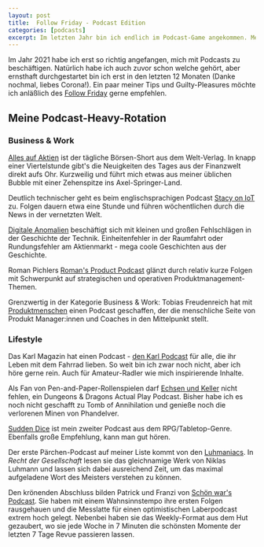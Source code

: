 ```yaml
---
layout: post
title:  Follow Friday - Podcast Edition
categories: [podcasts]
excerpt: Im letzten Jahr bin ich endlich im Podcast-Game angekommen. Meine Follow-Tips, die auch für 2022 Bestand haben dürften.
---
```


Im Jahr 2021 habe ich erst so richtig angefangen, mich mit Podcasts zu beschäftigen. Natürlich habe ich auch zuvor schon welche gehört, aber ernsthaft durchgestartet bin ich erst in den letzten 12 Monaten (Danke nochmal, liebes Corona!). Ein paar meiner Tips und Guilty-Pleasures möchte ich anläßlich des [Follow Friday](https://www.urbandictionary.com/define.php?term=Follow%20Friday) gerne empfehlen.

## Meine Podcast-Heavy-Rotation

### Business & Work

[Alles auf Aktien](https://www.welt.de/podcasts/alles-auf-aktien/9) ist der tägliche Börsen-Short aus dem Welt-Verlag. In knapp einer Viertelstunde gibt's die Neuigkeiten des Tages aus der Finanzwelt direkt aufs Ohr. Kurzweilig und führt mich etwas aus meiner üblichen Bubble mit einer Zehenspitze ins Axel-Springer-Land.

Deutlich technischer geht es beim englischsprachigen Podcast [Stacy on IoT](https://staceyoniot.com) zu. Folgen dauern etwa eine Stunde und führen wöchentlichen durch die News in der vernetzten Welt.

[Digitale Anomalien](https://digitaleanomalien.de) beschäftigt sich mit kleinen und großen Fehlschlägen in der Geschichte der Technik. Einheitenfehler in der Raumfahrt oder Rundungsfehler am Aktienmarkt - mega coole Geschichten aus der Geschichte.

Roman Pichlers [Roman's Product Podcast](https://www.romanpichler.com/podcast/) glänzt durch relativ kurze Folgen mit Schwerpunkt auf strategischen und operativen Produktmanagement-Themen.

Grenzwertig in der Kategorie Business & Work: Tobias Freudenreich hat mit [Produktmenschen](https://www.produktmenschen.de) einen Podcast geschaffen, der die menschliche Seite von Produkt Manager:innen und Coaches in den Mittelpunkt stellt.

### Lifestyle

Das Karl Magazin hat einen Podcast - [den Karl Podcast](https://www.karl-magazin.de/podcast/) für alle, die ihr Leben mit dem Fahrrad lieben. So weit bin ich zwar noch nicht, aber ich höre gerne rein. Auch für Amateur-Radler wie mich inspirierende Inhalte.

Als Fan von Pen-and-Paper-Rollenspielen darf [Echsen und Keller](https://linktr.ee/echsenundkeller) nicht fehlen, ein Dungeons & Dragons Actual Play Podcast. Bisher habe ich es noch nicht geschafft zu Tomb of Annihilation und genieße noch die verlorenen Minen von Phandelver.

[Sudden Dice](https://suddendice.de/gmscreen/) ist mein zweiter Podcast aus dem RPG/Tabletop-Genre. Ebenfalls große Empfehlung, kann man gut hören.

Der erste Pärchen-Podcast auf meiner Liste kommt von den [Luhmaniacs](https://www.luhmaniac.de/podcast). In _Recht der Gesellschaft_ lesen sie das gleichnamige Werk von Niklas Luhmann und lassen sich dabei ausreichend Zeit, um das maximal aufgeladene Wort des Meisters verstehen zu können.

Den krönenden Abschluss bilden Patrick und Franzi von [Schön war's Podcast](https://schoenwars-podcast.de). Sie haben mit einem Wahnsinnstempo ihre ersten Folgen rausgehauen und die Messlatte für einen optimistischen Laberpodcast extrem hoch gelegt. Nebenbei haben sie das Weekly-Format aus dem Hut gezaubert, wo sie jede Woche in 7 Minuten die schönsten Momente der letzten 7 Tage Revue passieren lassen.
